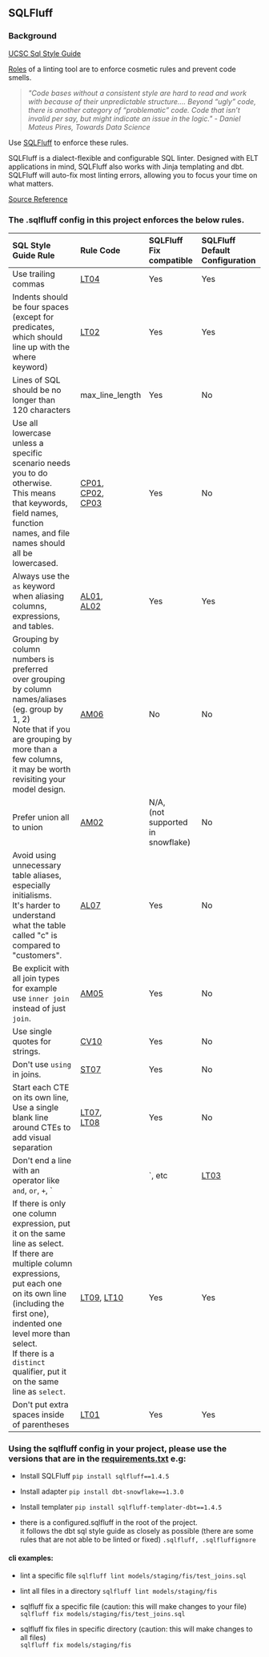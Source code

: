 ## SQLFluff

### Background

[UCSC Sql Style Guide](https://github.com/cdp-ucsc/dbt-pilot/wiki/Style-Guide-Draft#sql-style-guide)

[Roles](https://towardsdatascience.com/sqlfluff-the-linter-for-modern-sql-8f89bd2e9117) of a linting tool are to enforce cosmetic rules and prevent code smells.
> *"Code bases without a consistent style are hard to read and work with because of their unpredictable structure....
Beyond “ugly” code, there is another category of “problematic” code. Code that isn’t invalid per say, but might indicate an issue in the logic." - Daniel Mateus Pires, Towards Data Science*

Use [SQLFluff](https://docs.sqlfluff.com/en/stable/) to enforce these rules.

SQLFluff is a dialect-flexible and configurable SQL linter. Designed with ELT applications in mind, SQLFluff also works with Jinja templating and dbt. SQLFluff will auto-fix most linting errors, allowing you to focus your time on what matters.

[Source Reference](https://github.com/sqlfluff/sqlfluff#readme)

### The .sqlfluff config in this project enforces the below rules.

| **SQL Style Guide Rule** | **Rule Code** | **SQLFluff Fix compatible** | **SQLFluff Default Configuration** |
|:---|:---|:---|:---|
| Use trailing commas | [LT04](https://docs.sqlfluff.com/en/stable/rules.html#sqlfluff.rules.sphinx.Rule_LT04) | Yes | Yes |
| Indents should be four spaces <br>(except for predicates, which should line up with the where keyword) | [LT02](https://docs.sqlfluff.com/en/stable/rules.html#sqlfluff.rules.sphinx.Rule_LT02) | Yes | Yes |
| Lines of SQL should be no longer than 120 characters | max_line_length | Yes | No |
| Use all lowercase unless a specific scenario needs you to do otherwise. <br>This means that keywords, field names, function names, and file names should all be lowercased. | [CP01](https://docs.sqlfluff.com/en/stable/rules.html#sqlfluff.rules.sphinx.Rule_CP01),<br> [CP02](https://docs.sqlfluff.com/en/stable/rules.html#sqlfluff.rules.sphinx.Rule_CP02), <br> [CP03](https://docs.sqlfluff.com/en/stable/rules.html#sqlfluff.rules.sphinx.Rule_CP03) | Yes | No |
| Always use the `as` keyword when aliasing columns, expressions, and tables. | [AL01](https://docs.sqlfluff.com/en/stable/rules.html#sqlfluff.rules.sphinx.Rule_AL01), <br> [AL02](https://docs.sqlfluff.com/en/stable/rules.html#sqlfluff.rules.sphinx.Rule_AL02) | Yes | Yes |
| Grouping by column numbers is preferred <br> over grouping by column names/aliases (eg. group by 1, 2) <br>Note that if you are grouping by more than a few columns, <br>it may be worth revisiting your model design. | [AM06](https://docs.sqlfluff.com/en/stable/rules.html#sqlfluff.rules.sphinx.Rule_AM06) | No | No |
| Prefer union all to union| [AM02](https://docs.sqlfluff.com/en/stable/rules.html#sqlfluff.rules.sphinx.Rule_AM02) | N/A,<br>(not supported in snowflake)  | No |
| Avoid using unnecessary table aliases, especially initialisms.<br> It's harder to understand what the table called "c" is <br>compared to "customers". | [AL07](https://docs.sqlfluff.com/en/stable/rules.html#rule-AL07) | Yes | No |
| Be explicit with all join types <br> for example use `inner join` instead of just `join`. | [AM05](https://docs.sqlfluff.com/en/stable/rules.html#rule-AM05) | Yes | No |
| Use single quotes for strings. | [CV10](https://docs.sqlfluff.com/en/stable/rules.html#rule-CV10) | Yes | No |
| Don't use `using` in joins. | [ST07](https://docs.sqlfluff.com/en/stable/rules.html#rule-STO7) | Yes | No |
| Start each CTE on its own line, Use a single blank line around CTEs to add visual separation | [LT07](https://docs.sqlfluff.com/en/stable/rules.html#rule-LT07), <br> [LT08](https://docs.sqlfluff.com/en/stable/rules.html#rule-LT08) | Yes | No |
| Don't end a line with an operator like `and`, `or`, `+`, `||`, etc | [LT03](https://docs.sqlfluff.com/en/stable/rules.html#rule-LT03) | Yes | Yes |
| If there is only one column expression, put it on the same line as select. <br> If there are multiple column expressions, put each one on its own line (including the first one), indented one level more than select. <br> If there is a `distinct` qualifier, put it on the same line as `select`. | [LT09](https://docs.sqlfluff.com/en/stable/rules.html#rule-LT09), [LT10](https://docs.sqlfluff.com/en/stable/rules.html#rule-LT10) | Yes | Yes |
| Don't put extra spaces inside of parentheses | [LT01](https://docs.sqlfluff.com/en/stable/rules.html#rule-LT01) | Yes | Yes |


### Using the sqlfluff config in your project, please use the versions that are in the [requirements.txt](https://github.com/cdp-ucsc/dbt-pilot/blob/main/requirements.txt) e.g: 

- Install  SQLFluff
`pip install sqlfluff==1.4.5`
 
- Install adapter
`pip install dbt-snowflake==1.3.0`

- Install templater
`pip install sqlfluff-templater-dbt==1.4.5`

- there is a configured.sqlfluff in the root of the project.  
it follows the dbt sql style guide as closely as possible (there are some rules that are not able to be linted or fixed)
`.sqlfluff, .sqlfluffignore`

#### cli examples:
- lint a specific file
`sqlfluff lint models/staging/fis/test_joins.sql`

- lint all files in a directory
`sqlfluff lint models/staging/fis`

- sqlfluff fix a specific file (caution: this will make changes to your file)
`sqlfluff fix models/staging/fis/test_joins.sql`

- sqlfluff fix files in specific directory (caution: this will make changes to all files)<br>
`sqlfluff fix models/staging/fis`